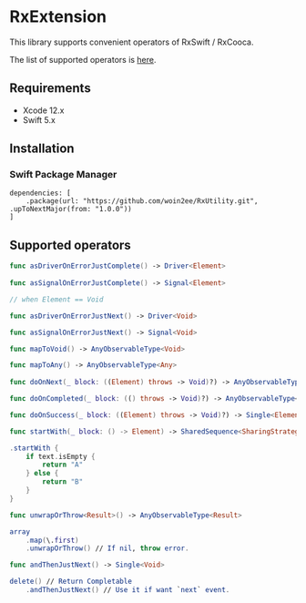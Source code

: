 # RxExtension

This library supports convenient operators of RxSwift / RxCooca.

The list of supported operators is <a href="#SupportedOperators">here</a>.

## Requirements
- Xcode 12.x
- Swift 5.x

## Installation

### Swift Package Manager

```
dependencies: [
    .package(url: "https://github.com/woin2ee/RxUtility.git", .upToNextMajor(from: "1.0.0"))
]
```

<h2 id="SupportedOperators">Supported operators</h2>

```swift
func asDriverOnErrorJustComplete() -> Driver<Element>
    
func asSignalOnErrorJustComplete() -> Signal<Element>
```
```swift
// when Element == Void

func asDriverOnErrorJustNext() -> Driver<Void>

func asSignalOnErrorJustNext() -> Signal<Void>
```
```swift
func mapToVoid() -> AnyObservableType<Void>

func mapToAny() -> AnyObservableType<Any>
    
func doOnNext(_ block: ((Element) throws -> Void)?) -> AnyObservableType<Element>

func doOnCompleted(_ block: (() throws -> Void)?) -> AnyObservableType<Element>

func doOnSuccess(_ block: ((Element) throws -> Void)?) -> Single<Element>
```
```swift
func startWith(_ block: () -> Element) -> SharedSequence<SharingStrategy, Element>

.startWith {
    if text.isEmpty {
        return "A"
    } else {
        return "B"
    }
}
```
```swift
func unwrapOrThrow<Result>() -> AnyObservableType<Result>

array
    .map(\.first)
    .unwrapOrThrow() // If nil, throw error.
```
```swift
func andThenJustNext() -> Single<Void>

delete() // Return Completable
    .andThenJustNext() // Use it if want `next` event.
```
